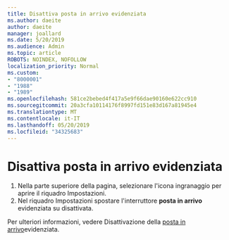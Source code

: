 ```yaml
---
title: Disattiva posta in arrivo evidenziata
ms.author: daeite
author: daeite
manager: joallard
ms.date: 5/20/2019
ms.audience: Admin
ms.topic: article
ROBOTS: NOINDEX, NOFOLLOW
localization_priority: Normal
ms.custom:
- "8000001"
- "1988"
- "1989"
ms.openlocfilehash: 581ce2bebed4f417a5e9f66dae90160e622cc910
ms.sourcegitcommit: 20a3cfa10114176f8997fd151e83d167a81945e4
ms.translationtype: MT
ms.contentlocale: it-IT
ms.lasthandoff: 05/20/2019
ms.locfileid: "34325683"
---
```

# <a name="turn-off-focused-inbox"></a>Disattiva posta in arrivo evidenziata

1. Nella parte superiore della pagina, selezionare l'icona ingranaggio per aprire il riquadro Impostazioni.
2. Nel riquadro Impostazioni spostare l'interruttore **posta in arrivo** evidenziata su disattivata.

Per ulteriori informazioni, vedere Disattivazione della [posta in arrivo](https://support.office.com/article/f714d94d-9e63-4217-9ccb-6cb2986aa1b2#bkmk_outlookonweb)evidenziata.